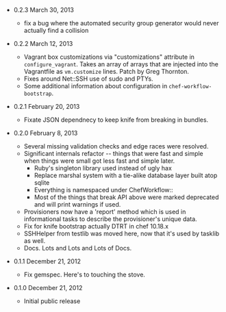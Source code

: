 * 0.2.3 March 30, 2013
  * fix a bug where the automated security group generator would never actually find a collision
* 0.2.2 March 12, 2013
  * Vagrant box customizations via "customizations" attribute in
    `configure_vagrant`. Takes an array of arrays that are injected into the
    Vagrantfile as `vm.customize` lines. Patch by Greg Thornton.
  * Fixes around Net::SSH use of sudo and PTYs.
  * Some additional information about configuration in `chef-workflow-bootstrap`.
* 0.2.1 February 20, 2013
  * Fixate JSON dependnecy to keep knife from breaking in bundles.
* 0.2.0 February 8, 2013 
  * Several missing validation checks and edge races were resolved.
  * Significant internals refactor -- things that were fast and simple when
    things were small got less fast and simple later.
    * Ruby's singleton library used instead of ugly hax
    * Replace marshal system with a tie-alike database layer built atop sqlite
    * Everything is namespaced under ChefWorkflow::
    * Most of the things that break API above were marked deprecated and will print warnings if used.
  * Provisioners now have a 'report' method which is used in informational
    tasks to describe the provisioner's unique data.
  * Fix for knife bootstrap actually DTRT in chef 10.18.x
  * SSHHelper from testlib was moved here, now that it's used by tasklib as well.
  * Docs. Lots and Lots and Lots of Docs.

* 0.1.1 December 21, 2012
  * Fix gemspec. Here's to touching the stove.

* 0.1.0 December 21, 2012
  * Initial public release
